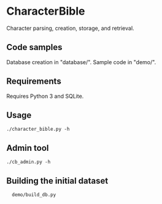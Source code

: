 # CharacterBible

Character parsing, creation, storage, and retrieval.

## Code samples

Database creation in "database/". Sample code in "demo/".

## Requirements

Requires Python 3 and SQLite.

## Usage

```
./character_bible.py -h
```

## Admin tool

```
./cb_admin.py -h
```

## Building the initial dataset

```
  demo/build_db.py
```


